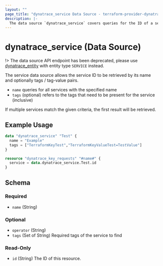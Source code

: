 ```yaml
---
layout: ""
page_title: "dynatrace_service Data Source - terraform-provider-dynatrace"
description: |-
  The data source `dynatrace_service` covers queries for the ID of a service based on name and tags / tag-value pairs
---
```


# dynatrace_service (Data Source)

!> The data source API endpoint has been deprecated, please use [dynatrace_entity](https://registry.terraform.io/providers/dynatrace-oss/dynatrace/latest/docs/data-sources/entity) with entity type `SERVICE` instead.

The service data source allows the service ID to be retrieved by its name and optionally tags / tag-value pairs.

- `name` queries for all services with the specified name
- `tags` (optional) refers to the tags that need to be present for the service (inclusive)

If multiple services match the given criteria, the first result will be retrieved.

## Example Usage

```terraform
data "dynatrace_service" "Test" {
  name = "Example"
  tags = ["TerraformKeyTest","TerraformKeyValueTest=TestValue"]
}

resource "dynatrace_key_requests" "#name#" {
  service = data.dynatrace_service.Test.id
}
```

<!-- schema generated by tfplugindocs -->
## Schema

### Required

- `name` (String)

### Optional

- `operator` (String)
- `tags` (Set of String) Required tags of the service to find

### Read-Only

- `id` (String) The ID of this resource.